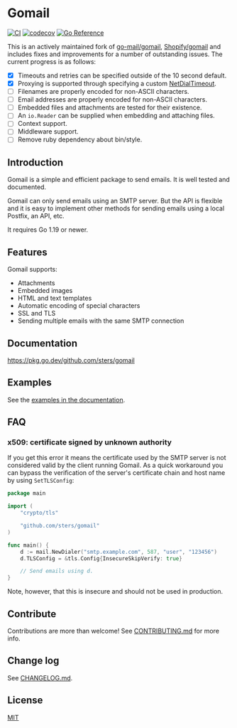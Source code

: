 # Gomail

[![CI](https://github.com/sters/gomail/actions/workflows/go.yml/badge.svg)](https://github.com/sters/gomail/actions/workflows/go.yml)
[![codecov](https://codecov.io/gh/sters/gomail/branch/master/graph/badge.svg)](https://codecov.io/gh/sters/gomail)
[![Go Reference](https://pkg.go.dev/badge/github.com/sters/gomail.svg)](https://pkg.go.dev/github.com/sters/gomail)

This is an actively maintained fork of [go-mail/gomail][1], [Shopify/gomail][2] and includes fixes and
improvements for a number of outstanding issues. The current progress is
as follows:

- [x] Timeouts and retries can be specified outside of the 10 second default.
- [x] Proxying is supported through specifying a custom [NetDialTimeout][3].
- [ ] Filenames are properly encoded for non-ASCII characters.
- [ ] Email addresses are properly encoded for non-ASCII characters.
- [ ] Embedded files and attachments are tested for their existence.
- [ ] An `io.Reader` can be supplied when embedding and attaching files.
- [ ] Context support.
- [ ] Middleware support.
- [ ] Remove ruby dependency about bin/style.

[1]: https://github.com/go-gomail/gomail
[2]: https://github.com/Shopify/gomail
[3]: https://pkg.go.dev/github.com/sters/gomail#NetDialTimeout


## Introduction

Gomail is a simple and efficient package to send emails. It is well tested and
documented.

Gomail can only send emails using an SMTP server. But the API is flexible and it
is easy to implement other methods for sending emails using a local Postfix, an
API, etc.

It requires Go 1.19 or newer.


## Features

Gomail supports:

- Attachments
- Embedded images
- HTML and text templates
- Automatic encoding of special characters
- SSL and TLS
- Sending multiple emails with the same SMTP connection


## Documentation

https://pkg.go.dev/github.com/sters/gomail


## Examples

See the [examples in the documentation](https://pkg.go.dev/github.com/sters/gomail#example-package).


## FAQ

### x509: certificate signed by unknown authority

If you get this error it means the certificate used by the SMTP server is not
considered valid by the client running Gomail. As a quick workaround you can
bypass the verification of the server's certificate chain and host name by using
`SetTLSConfig`:

```go
package main

import (
	"crypto/tls"

	"github.com/sters/gomail"
)

func main() {
	d := mail.NewDialer("smtp.example.com", 587, "user", "123456")
	d.TLSConfig = &tls.Config{InsecureSkipVerify: true}

	// Send emails using d.
}
```

Note, however, that this is insecure and should not be used in production.

## Contribute

Contributions are more than welcome! See [CONTRIBUTING.md](CONTRIBUTING.md) for
more info.


## Change log

See [CHANGELOG.md](CHANGELOG.md).


## License

[MIT](LICENSE)
